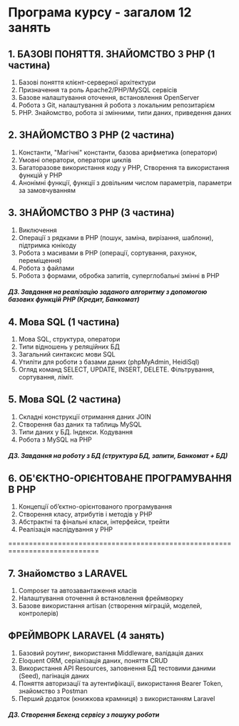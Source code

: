 ﻿# Програма курсу - загалом 12 занять

## 1. БАЗОВІ ПОНЯТТЯ. ЗНАЙОМСТВО З РНР (1 частина)

1. Базові поняття клієнт-серверної архітектури
2. Призначення та роль Apache2/PHP/MySQL сервісів
3. Базове налаштування оточення, встановлення OpenServer
4. Робота з Git, налаштування й робота з локальним репозитарієм
5. РНР. Знайомство, робота зі змінними, типи даних, приведення даних

## 2. ЗНАЙОМСТВО З РНР (2 частина)
1. Константи, "Магічні" константи, базова арифметика (оператори)
2. Умовні оператори, оператори циклів
3. Багаторазове використання коду у РНР, Створення та використання функцій у РНР
4. Анонімні функції, функції з довільним числом параметрів, параметри за замовчуванням

## 3. ЗНАЙОМСТВО З РНР (3 частина)
1. Виключення
2. Операції з рядками в РНР (пошук, заміна, вирізання, шаблони), підтримка юнікоду
3. Робота з масивами в РНР (операції, сортування, рахунок, переміщення)
4. Робота з файлами
5. Робота з формами, обробка запитів, суперглобальні змінні в РНР
##### ДЗ. Завдання на реалізацію заданого алгоритму з допомогою базових функцій РНР (Кредит, Банкомат)

## 4. Мова SQL (1 частина)
1. Мова SQL, структура, оператори
2. Типи відношень у реляційних БД
3. Загальний синтаксис мови SQL
4. Утиліти для роботи з базами даних (phpMyAdmin, HeidiSql)
5. Огляд команд SELECT, UPDATE, INSERT, DELETE. Фільтрування, сортування, ліміт.

## 5. Мова SQL (2 частина)
1. Складні конструкції отримання даних JOIN
2. Створення баз даних та таблиць MySQL
4. Типи даних у БД. Індекси. Кодування
5. Робота з MySQL на РНР
##### ДЗ. Завдання на роботу з БД (структура БД, запити, Банкомат + БД)

## 6. ОБ'ЄКТНО-ОРІЄНТОВАНЕ ПРОГРАМУВАННЯ В РНР
1. Концепції об’єктно-орієнтованого програмування
2. Створення класу, атрибутів і методів у РНР
3. Абстрактні та фінальні класи, інтерфейси, трейти
4. Реалізація наслідування у РНР

============================================================================

## 7. Знайомство з LARAVEL
1. Composer та автозавантаження класів
2. Налаштування оточення й встановлення фреймворку
3. Базове використання artisan (створення міграцій, моделей, контролерів)

## ФРЕЙМВОРК LARAVEL (4 занять)
1. Базовий роутинг, використання Middleware, валідація даних
2. Eloquent ORM, серіалізація даних, поняття CRUD
3. Використання API Resources, заповнення БД тестовими даними (Seed), пагінація даних
4. Поняття авторизації та аутентифікації, використання Bearer Token, знайомство з Postman
5. Перший додаток (книжкова крамниця) з використанням Laravel
##### ДЗ. Створення Бекенд сервісу з пошуку роботи
